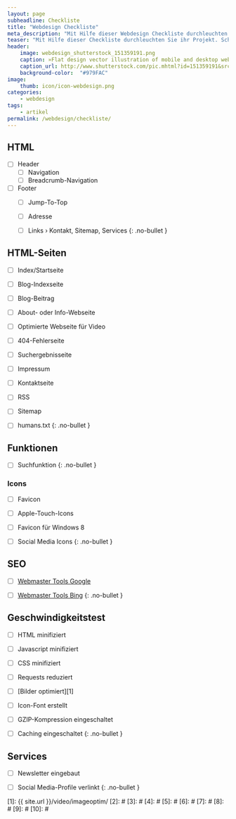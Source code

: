 ```yaml
---
layout: page
subheadline: Checkliste
title: "Webdesign Checkliste"
meta_description: "Mit Hilfe dieser Webdesign Checkliste durchleuchten Sie ihr Projekt und vergessen keine wichtigen Webdesign Elemente und Funktionen."
teaser: "Mit Hilfe dieser Checkliste durchleuchten Sie ihr Projekt. Schnell überprüfen Sie, ob alle Webdesign-Elemente dabei sind und Einstellungen für Suchmaschinen und die Geschwindigkeit optimiert wurden."
header:
    image: webdesign_shutterstock_151359191.png
    caption: »Flat design vector illustration of mobile and desktop website« von Shutterstock
    caption_url: http://www.shutterstock.com/pic.mhtml?id=151359191&src=id
    background-color:  "#979FAC"
image:
    thumb: icon/icon-webdesign.png
categories:
    - webdesign
tags:
    - artikel
permalink: /webdesign/checkliste/
---
```


## HTML

- [ ] Header
    - [ ] Navigation
    - [ ] Breadcrumb-Navigation
- [ ] Footer
	- [ ] Jump-To-Top
	- [ ] Adresse
	- [ ] Links › Kontakt, Sitemap, Services
{: .no-bullet }





## HTML-Seiten

- [ ] Index/Startseite
- [ ] Blog-Indexseite
- [ ] Blog-Beitrag
- [ ] About- oder Info-Webseite
- [ ] Optimierte Webseite für Video
- [ ] 404-Fehlerseite
- [ ] Suchergebnisseite
- [ ] Impressum
- [ ] Kontaktseite
- [ ] RSS
- [ ] Sitemap
- [ ] humans.txt
{: .no-bullet }



## Funktionen

- [ ] Suchfunktion
{: .no-bullet }



### Icons

- [ ] Favicon
- [ ] Apple-Touch-Icons
- [ ] Favicon für Windows 8
- [ ] Social Media Icons
{: .no-bullet }



## SEO

- [ ] [Webmaster Tools Google](https://www.google.com/webmasters/sitemaps/)
- [ ] [Webmaster Tools Bing](http://www.bing.com/webmaster)
{: .no-bullet }



## Geschwindigkeitstest

- [ ] HTML minifiziert
- [ ] Javascript minifiziert
- [ ] CSS minifiziert
- [ ] Requests reduziert
- [ ] [Bilder optimiert][1]
- [ ] Icon-Font erstellt
- [ ] GZIP-Kompression eingeschaltet
- [ ] Caching eingeschaltet
{: .no-bullet }



## Services

- [ ] Newsletter eingebaut
- [ ] Social Media-Profile verlinkt
{: .no-bullet }







 [1]: {{ site.url }}/video/imageoptim/
 [2]: #
 [3]: #
 [4]: #
 [5]: #
 [6]: #
 [7]: #
 [8]: #
 [9]: #
 [10]: #



